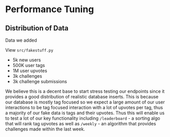 # Performance Tuning

## Distribution of Data

Data we added

View `src/fakestuff.py`

* 5k new users
* 500K user tags
* 1M user upvotes
* 3k challenges
* 3k challenge submissions

We believe this is a decent base to start stress testing our endpoints since it provides a good distribution of realistic database inserts. This is because our database is mostly tag focused so we expect a large amount of our user interactions to be tag focused interaction with a lot of upvotes per tag, thus a majority of our fake data is tags and their upvotes. Thus this will enable us to test a lot of our key functionality including `/leaderboard` - a sorting algo that will rank tag upvotes as well as `/weekly` - an algorithm that provides challenges made within the last week. 